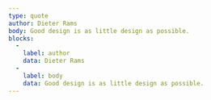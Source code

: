 ```yaml
---
type: quote
author: Dieter Rams
body: Good design is as little design as possible.
blocks:
  -
    label: author
    data: Dieter Rams
  -
    label: body
    data: Good design is as little design as possible.
---
```


